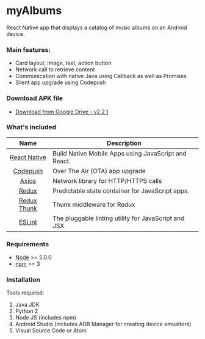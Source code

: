 # myAlbums
React Native app that displays a catalog of music albums on an Android device.

### Main features:
- Card layout, image, text, action button 
- Network call to retrieve content
- Communication with native Java using Callback as well as Promises
- Silent app upgrade using Codepush 

### Download APK file
 - [Download from Google Drive - v2.2.1](http://bit.ly/2s9UdxG)

### What's included
| Name             | Description   |
| :-------------:|--------------|
| [React Native](http://facebook.github.io/react-native/releases/0.32/) |  Build Native Mobile Apps using JavaScript and React. |
| [Codepush](https://nodejs.org/) | Over The Air (OTA) app upgrade |
| [Axios](https://nodejs.org/) | Network library for HTTP/HTTPS calls |
| [Redux](https://nodejs.org/) | Predictable state container for JavaScript apps.  |
| [Redux Thunk](https://github.com/gaearon/redux-thunk) | Thunk middleware for Redux | 
| [ESLint](http://eslint.org/) | The pluggable linting utility for JavaScript and JSX |

### Requirements
- [Node](https://nodejs.org/) >= 5.0.0
- [npm](https://npmjs.com) >= 3

### Installation
Tools required:
1. Java JDK
2. Python 2
3. Node JS (includes npm)
4. Android Studio (includes ADB Manager for creating device emualtors) 
5. Visual Source Code or Atom

